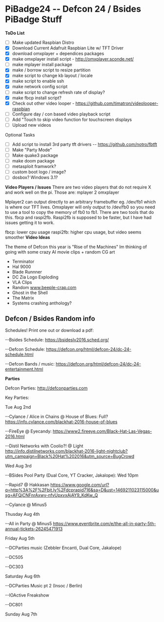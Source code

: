 # PiBadge24 -- Defcon 24 / Bsides PiBadge Stuff

__ToDo List__

  - [ ] Make updated Raspbian Distro
  - [x] Download Current Adafruit Raspbian Lite w/ TFT Driver
  - [x] download omxplayer + dependices packages
  - [x] make omxplayer install script - http://omxplayer.sconde.net/
  - [ ] make mplayer install package
  - [x] make / borrow script to resize partition
  - [x] make script to change kb layout / locale
  - [x] make script to enable ssh
  - [x] make network config script
  - [ ] make script to change refresh rate of display?
  - [x] make fbcp install script? 
  - [x] Check out other video looper - https://github.com/timatron/videolooper-raspbian
  - [ ] Configure day / con based video playback script
  - [ ] Add "Touch to skip video function for touchscreen displays
  - [ ] Upload new videos
  
Optional Tasks
  - [ ] Add script to install 3rd party tft drivers -- https://github.com/notro/fbtft
  - [ ] Make "Party Mode"
  - [ ] Make quake3 package
  - [ ] make doom package
  - [ ] metasploit framwork? 
  - [ ] custom boot logo / image?
  - [ ] dosbox? Windows 3.1?

__Video Players / Issues__
There are two video players that do not require X and work well on the pi. Those are:
mplayer 2
omxplayer

Mplayer2 can output directly to an arbitrary framebuffer eg. /dev/fb1 which is where our TFT lives. Omxplayer will only output to /dev/fb0
so you need to use a tool to copy the memory of fb0 to fb1. There are two tools that do this. fbcp and raspi2fb. Raspi2fb is supposed to be faster, but I have
had issues getting it to work.

fbcp: lower cpu usage
raspi2fb: higher cpu usage, but video seems smoother
__Video Ideas__

The theme of Defcon this year is "Rise of the Machines" Im thinking of going with some crazy AI movie clips + random CG art 

* Terminator
* Hal 9000
* Blade Runnner
* DC Zia Logo Exploding
* VLA Clips
* Random www.beeple-crap.com
* Ghost in the Shell
* The Matrix
* Systems crashing anthology?

## Defcon / Bsides Random info

Schedules! Print one out or download a pdf:

--Bsides Schedule: https://bsideslv2016.sched.org/

--Defcon Schedule: https://defcon.org/html/defcon-24/dc-24-schedule.html

--Defcon Bands / music: https://defcon.org/html/defcon-24/dc-24-entertainment.html


__Parties__

Defcon Parties: http://defconparties.com

Key Parties:

Tue Aug 2nd

--Cylance / Alice in Chains @ House of Blues: Full? https://info.cylance.com/blackhat-2016-house-of-blues

--FireEye @ Eyecandy: https://www2.fireeye.com/Black-Hat-Las-Vegas-2016.html

--Distil Networks with Coolio?! @ Light http://info.distilnetworks.com/blackhat-2016-light-nightclub?utm_campaign=Black%20Hat%202016&utm_source=BugCrowd


Wed Aug 3rd

--BSides Pool Party (Dual Core, YT Cracker, Jakalope): Wed 10pm

--Rapid7 @ Hakkasan https://www.google.com/url?q=http%3A%2F%2Fbit.ly%2Fdcprapid716&sa=D&ust=1469211023115000&usg=AFQjCNFnrAxwy-nfvUpxvxAjAY9_KdKw_Q

--Cylance @ Minus5


Thusday Aug 4th

--All in Party @ Minus5 https://www.eventbrite.com/e/the-all-in-party-5th-annual-tickets-26245471913


Friday Aug 5th

--DCParties music (Zebbler Encanti, Dual Core, Jakalope)

--DC505

--DC303


Saturday Aug 6th

--DCParties Music pt 2 (Insoc / Berlin)

--IOActive Freakshow

--DC801


Sunday Aug 7th
